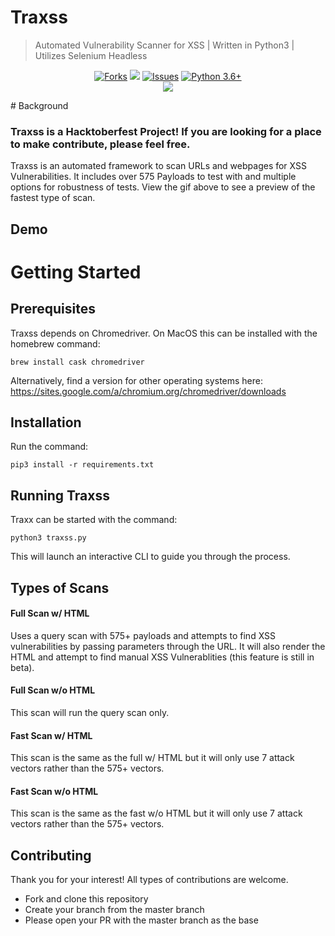 # Traxss

> Automated Vulnerability Scanner for XSS | Written in Python3 | Utilizes Selenium Headless
<p align="center">
<a href="https://github.com/M4cs/traxss/network"><img src="https://img.shields.io/github/forks/M4cs/traxss# .svg" alt="Forks"></a>
<a href="https://github.com/M4cs/traxss/stargazers"><img src="https://img.shields.io/github/stars/M4cs/traxss.svg" atl="Stars"></a>
<a href="https://github.com/M4cs/traxss/issues"><img src="https://img.shields.io/github/issues/M4cs/traxss.svg" alt="Issues"></a>
<a href="http://www.python.org/download/"><img alt="Python 3.6+" src="https://img.shields.io/badge/Python-3.6+-yellow.svg"></a></br>
<a href="https://asciinema.org/a/273492" target="_blank"><img src="https://asciinema.org/a/273492.svg" /></a>
</p>
# Background

### Traxss is a Hacktoberfest Project! If you are looking for a place to make contribute, please feel free.

Traxss is an automated framework to scan URLs and webpages for XSS Vulnerabilities. It includes over 575 Payloads to test with and multiple options for robustness of tests. View the gif above to see a preview of the fastest type of scan.

## Demo

# Getting Started

## Prerequisites

Traxss depends on Chromedriver. On MacOS this can be installed with the homebrew command:

```
brew install cask chromedriver
```

Alternatively, find a version for other operating systems here: https://sites.google.com/a/chromium.org/chromedriver/downloads

## Installation

Run the command:

```
pip3 install -r requirements.txt
```

## Running Traxss

Traxx can be started with the command:

```
python3 traxss.py
```

This will launch an interactive CLI to guide you through the process.

## Types of Scans

#### Full Scan w/ HTML

Uses a query scan with 575+ payloads and attempts to find XSS vulnerabilities by passing parameters through the URL. It will also render the HTML and attempt to find manual XSS Vulnerablities (this feature is still in beta).

#### Full Scan w/o HTML

This scan will run the query scan only.

#### Fast Scan w/ HTML

This scan is the same as the full w/ HTML but it will only use 7 attack vectors rather than the 575+ vectors.

#### Fast Scan w/o HTML

This scan is the same as the fast w/o HTML but it will only use 7 attack vectors rather than the 575+ vectors.

## Contributing

Thank you for your interest! All types of contributions are welcome.

- Fork and clone this repository
- Create your branch from the master branch
- Please open your PR with the master branch as the base
